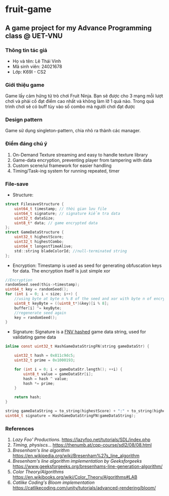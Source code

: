 # fruit-game

## A game project for my Advance Programming class @ UET-VNU

### Thông tin tác giả
* Họ và tên: Lê Thái Vinh
* Mã sinh viên: 24021678
* Lớp: K69I - CS2

### Giới thiệu game
Game lấy cảm hứng từ trò chơi Fruit Ninja. Bạn sẽ được cho 3 mạng mỗi lượt chơi và phải cố đạt điểm cao nhất và không làm lỡ 1 quả nào.
Trong quá trình chơi sẽ có buff tùy vào số combo mà người chơi đạt được

### Design pattern
Game sử dụng singleton-pattern, chia nhỏ ra thành các manager.

### Điểm đáng chú ý
1. On-Demand Texture streaming and easy to handle texture library
2. Game-data encryption, preventing player from tampering with data
3. Custom scene/ui framework for easier handling
4. Timing/Task-ing system for running repeated, timer

### File-save
* Structure:
```c
struct FilesaveStructure {
	uint64_t timestamp; // thời gian lưu file
	uint64_t signature; // signature kiểm tra data
	uint32_t dataSize;
	uint8_t* data; // game encrypted data
};
struct GameDataStructure {
	uint32_t highestScore;
	uint32_t highestCombo;
	uint64_t longestTimeAlive;
	std::string bladeColorId; //null-terminated string
};
```

* Encryption:
Timestamp is used as seed for generating obfuscation keys for data. The encryption itself is just simple xor
```c
//Encryption
randomSeed.seed(this->timestamp);
uint64_t key = randomSeed();
for (int i = 0; i < size; i++) {
	//using byte at byte n % 8 of the seed and xor with byte n of encrypted buffer
	uint8_t keyByte = ((uint8_t*)&key)[i % 8]; 
	buffer[i] ^= keyByte;
	//regenerate seed again
	key = randomSeed();
}
```

* Signature: Signature is a [FNV hashed](https://en.wikipedia.org/wiki/Fowler%E2%80%93Noll%E2%80%93Vo_hash_function) game data string, used for validating game data
```c
inline const uint32_t HashGameDataStringFN(string gameDataStr) {

	uint32_t hash = 0x811c9dc5;
	uint32_t prime = 0x1000193;

	for (int i = 0; i < gameDataStr.length(); ++i) {
		uint8_t value = gameDataStr[i];
		hash = hash ^ value;
		hash *= prime;
	}

	return hash;
}

string gameDataString = to_string(highestScore) + ":" + to_string(highestComboAchieved) + ":" + to_string(longestTimeAlive)
uint64_t signature = HashGameDataStringFN(gameDataString);
```

### References
1. *Lazy Foo' Productions*. https://lazyfoo.net/tutorials/SDL/index.php
2. *Timing, physiscs..*. https://thenumb.at/cpp-course/sdl2/08/08.html
3. *Bresenham's line algorithm* https://en.wikipedia.org/wiki/Bresenham%27s_line_algorithm
4. *Bresenham's line algorithm implementation by Geeksforgeeks* https://www.geeksforgeeks.org/bresenhams-line-generation-algorithm/
5. *Color Theory/Algorithms* https://en.wikibooks.org/wiki/Color_Theory/Algorithms#LAB
6. *Catlike Coding's Bloom implementation* https://catlikecoding.com/unity/tutorials/advanced-rendering/bloom/

